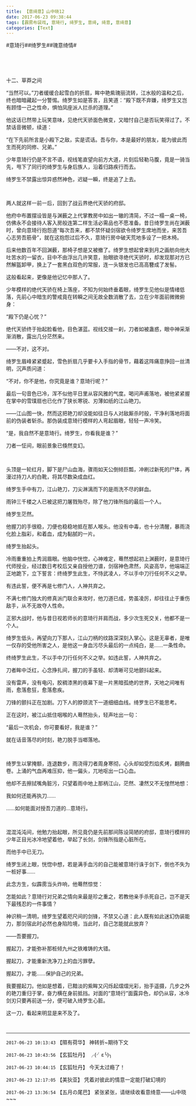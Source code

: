 ```yaml
---
title: 【意绮意】山中晓12
date: 2017-06-23 09:38:44
tags: [霹雳布袋戏, 意琦行, 绮罗生, 意绮, 绮意, 意绮意]
categories: [Text]
---
```


<p dir="ltr"  >#意琦行##绮罗生##瑰意绮情#</p> 
<p dir="ltr"  >&nbsp;</p> 
<p dir="ltr"  >&nbsp;</p> 
<p dir="ltr"  >十二、草莽之间</p> 
<p dir="ltr"  >“当然可以。”刀者缓缓合起雪白的折扇，眸中艳紫瑰丽流转，江水般的温和之后，终也暗暗藏起一分警惕。绮罗生如是答言，且笑道：“殿下既不弃嫌，绮罗生又岂有顾惜一己之性命，惧怕凤座派人拦杀的道理。”</p> 
<p dir="ltr"  >他这话已然带上玩笑意味，见绝代天骄面色微变，又暗忖自己是否玩笑得过了。不禁话音微顿，续道：</p> 
<p dir="ltr"  >“在下先前所言是小殿下之敌，实是谎话。吾与你，本是最好的朋友，能为彼此而生而死的同修、兄弟。”</p> 
<p dir="ltr"  >少年意琦行仍是不言不语，视线笔直望向前方大道，片刻后轻勒马腹，竟是一骑当先，甩下了同行的绮罗生与身后族人，沿着归路疾行而去。</p> 
<p dir="ltr"  >绮罗生不禁露出惊异惑然神色，迟疑一瞬，终是追了上去。</p> 
<p dir="ltr"  >&nbsp;</p> 
<p dir="ltr"  >两人就这样一前一后，回到了战云界绝代天骄的府邸。</p> 
<p dir="ltr"  >他府中布置摆设皆是与渊薮之上代掌教房中如出一辙的清简，不过一榻一桌一椅，仿佛永不会接待人客入房般连第二样生活必需品也不愿准备。昔日绮罗生尚在渊薮时，曾向意琦行抱怨道“每次吾来，都不禁怀疑剑宿欲令绮罗生席地而坐，来苦吾心志劳吾筋骨”，就在这抱怨过后不久，意琦行房中破天荒地多设了一把木椅。</p> 
<p dir="ltr"  >后来他数百年不回渊薮，那椅子想是又被撤了。绮罗生想起曾来到月之画舫向他大吐苦水的一留衣，目中不由浮出几许笑意，抬眼欲寻绝代天骄时，却发现那对方已然解盔卸甲，换上了一套黑白双色的常服，连一头银发也已高高簪成了发髻。</p> 
<p dir="ltr"  >这般看起来，更像是他记忆中那人了。</p> 
<p dir="ltr"  >少年模样的绝代天骄在椅上落座，不知为何始终垂着眼，绮罗生见他似是情绪低落，先前心中暗生的警戒竟在转瞬之间无故全数消散了去，立在少年面前微微俯身：</p> 
<p dir="ltr"  >“殿下仍是心忧？”</p> 
<p dir="ltr"  >绝代天骄终于抬起脸看他，目色湛蓝。视线交接一刹，刀者如被蛊惑，眼中神采渐渐消散，露出几分茫然来。</p> 
<p dir="ltr"  >——不对，这不对。</p> 
<p dir="ltr"  >绮罗生眉峰紧紧蹙起，雪色折扇几乎要卡入手指的骨节，藉着这阵痛意挣回一丝清明，沉声质问道：</p> 
<p dir="ltr"  >“不对，你不是他，你究竟是谁？意琦行呢？”</p> 
<p dir="ltr"  >最后一句音色已冷，浑不似他平日里从容风雅的气度。喝问声甫落地，被他紧紧握在掌中的雪璞扇也已化作了狭长寒锐、刃薄如纸的江山艳刀。</p> 
<p dir="ltr"  >——江山图一快，然而这把艳刀却没能如往日与人对敌厮杀时般，干净利落地将面前的伪装者斩杀。那伪装成意琦行模样的人弯起眉眼，轻轻一声冷笑。</p> 
<p dir="ltr"  >“是，我自然不是意琦行。绮罗生，你看我是谁？”</p> 
<p dir="ltr"  >刀者一怔间，眼前景象已倏然变幻。</p> 
<p dir="ltr"  >&nbsp;</p> 
<p dir="ltr"  >头顶是一轮红月，脚下是尸山血海，骤雨如天公倒倾巨瓢，冲刷过新死的尸体，再漫过持刀人的白靴，将其尽数染成血红。</p> 
<p dir="ltr"  >绮罗生手中有刀，江山艳刀，刀尖淋漓而下的是雨洗不尽的鲜血。</p> 
<p dir="ltr"  >雨钟三千楼之人已被这把刀屠戮殆尽，除了他刀锋所指的最后一个人。</p> 
<p dir="ltr"  >绮罗生茫然。</p> 
<p dir="ltr"  >他握刀的手很稳，刀便也稳稳地抵在那人喉头。他没有中毒，也十分清醒，暴雨浇化脸上脂彩，和着血，成为黏腻的一片。</p> 
<p dir="ltr"  >绮罗生抬起头。</p> 
<p dir="ltr"  >冷雨重重拍上秀润眉眼。他脑中恍惚，心神难定，蓦然想起初上渊薮时，是意琦行代师授业，经过数日考校后又亲自授他刀谱，剑宿神色肃然，风姿高华，他端端正正地跪下，立下誓言：终绮罗生此生，不恃武凌人，不以手中刀行任何不义之举。</p> 
<p dir="ltr"  >有违此誓，便不再是七修门人，人神共弃之。</p> 
<p dir="ltr"  >不满七修门独大的修真派门联合来攻时，他刀道已成，势虽凌厉，却往往止于重伤敌手，从不无故夺人性命。</p> 
<p dir="ltr"  >正邪大战时，他与昔日视若师长的意琦行并肩而战，多少次生死交关，他都不是一个人。</p> 
<p dir="ltr"  >绮罗生低头，再望向刀下那人，江山刀柄的纹路深深刻入掌心。这是无辜者，是唯一仅存的受他所害之人，是他这一身血污尽头最后的一点纯白，是……一条性命。</p> 
<p dir="ltr"  >终绮罗生此生，不以手中刀行任何不义之举。如违此誓，人神共弃之。</p> 
<p dir="ltr"  >刀者眸中泛红，心念挣扎间，握刀的手虽轻、却清晰可见地颤抖起来。</p> 
<p dir="ltr"  >没有雷声，没有电闪，胶稠漆黑的夜幕下是一片黑暗孤绝的世界，天地之间唯有雨，愈落愈狂，愈落愈疾。</p> 
<p dir="ltr"  >刀锋的颤抖正在加剧。刀下人的脖颈流下一道细细血线。绮罗生已不能思考。</p> 
<p dir="ltr"  >正在这时，被江山抵住咽喉的人蓦然抬头，轻声吐出一句：</p> 
<p dir="ltr"  >“最后一次机会，你可要看好，我是谁？”</p> 
<p dir="ltr"  >就在话音落尽的时刻，艳刀脱手当啷落地。</p> 
<p dir="ltr"  >&nbsp;</p> 
<p dir="ltr"  >绮罗生以掌掩额，连退数步，雨浇得刀者周身寒彻，心头却如受烈焰炙烤，翻腾曲卷。上涌的气血再难压抑，他一偏头，兀地呕出一口心血。</p> 
<p dir="ltr"  >他却不去擦拭嘴角脏污，只望着雨中地上那柄江山，茫然、凄然又不无惶然地想：</p> 
<p dir="ltr"  >我如何还能再执刀……</p> 
<p dir="ltr"  >……如何能面对授吾刀道的…意琦行。</p> 
<p dir="ltr"  >&nbsp;</p> 
<p dir="ltr"  >混混沌沌间，他勉力抬起眼，所见竟仍是先前那间陈设简陋的府邸，意琦行模样的少年正目光冰冷地望着他，举起了长剑，剑锋所指是心脏所在。</p> 
<p dir="ltr"  >而他手中已无刀。</p> 
<p dir="ltr"  >绮罗生闭上眼，恍惚中想，若是满手血污的自己能被意琦行诛于剑下，倒也不失为一桩好事……</p> 
<p dir="ltr"  >此念方生，似霹雳当头炸响，他蓦然惊觉：</p> 
<p dir="ltr"  >怎能如此？意琦行对兄弟之情向来最是珍之重之，若教他亲手杀死自己，岂不是天下最残忍的一件事情？</p> 
<p dir="ltr"  >神识稍一清明，绮罗生望着咫尺间的剑锋，不禁又心道：此人既有如此迷幻伪装能力，那剑宿此时必然也身陷险境，当此时，自己怎能就此放弃？</p> 
<p dir="ltr"  >——吾要握刀。</p> 
<p dir="ltr"  >握起刀，才能弥补那桩倾九州之铁难铸的大错。</p> 
<p dir="ltr"  >握起刀，才能重新洗净刀上的血污罪孽。</p> 
<p dir="ltr"  >握起刀，才能……保护自己的兄弟。</p> 
<p dir="ltr"  >我要握起刀。他如是想着，已黯淡的紫眸又闪烁起熠熠光彩，抬手遥摄，几步之外的艳刀重归于掌，奋力横在身前抵挡。对面的“意琦行”面露异色，却仍从容，冰冷剑刃只要再前送一分，便可破入绮罗生心脏。</p> 
<p dir="ltr"  >这一刀，看起来明显是来不及了。</p> 
<p dir="ltr"  >&nbsp;</p>

<!-- more -->

---

`2017-06-23 10:13:43` 【隰有荷华】 神转折~期待下文

`2017-06-23 10:43:56` 【玄狐牡丹】 ╭(╯ε╰)╮

`2017-06-23 10:44:15` 【玄狐牡丹】 今天太过瘾了！

`2017-06-23 12:17:05` 【美狄亚】 凭着对彼此的情意一定能打破幻境的

`2017-06-23 13:36:54` 【五月の尾巴】 紧张紧张，请继续收看意绮意——山中晓~~~
